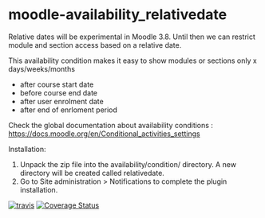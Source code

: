 moodle-availability_relativedate
==============================================
Relative dates will be experimental in Moodle 3.8. Until then we can restrict module and section
access based on a relative date.

This availability condition makes it easy to show modules or sections only x days/weeks/months
  - after course start date
  - before course end date
  - after user enrolment date
  - after end of enrloment period

Check the global documentation about availability conditions : https://docs.moodle.org/en/Conditional_activities_settings

Installation:

 1. Unpack the zip file into the availability/condition/ directory. A new directory will be created called relativedate.
 2. Go to Site administration > Notifications to complete the plugin installation.

[![travis](https://travis-ci.com/ewallah/moodle-availability_relativedate.svg)](https://travis-ci.com/ewallah/moodle-availability_relativedate)
[![Coverage Status](https://coveralls.io/repos/github/ewallah/moodle-availability_relativedate/badge.svg?branch=master)](https://coveralls.io/github/ewallah/moodle-availability_relativedate?branch=master)
